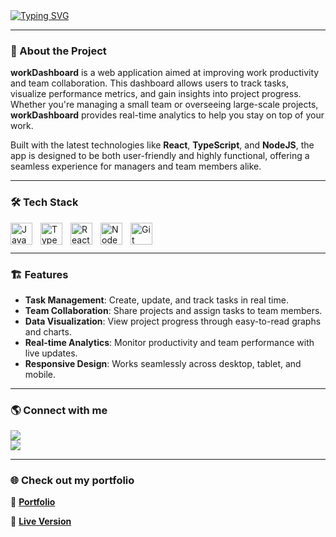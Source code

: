 <a href="https://git.io/typing-svg">
  <img src="https://readme-typing-svg.demolab.com?font=Fira+Code&duration=3000&pause=1000&width=435&lines=Loading...;+workDashboard+%7C+Dashboard;Improving+Work+Productivity" 
  alt="Typing SVG" />
</a>

---

### 🚀 About the Project

**workDashboard** is a web application aimed at improving work productivity and team collaboration. This dashboard allows users to track tasks, visualize performance metrics, and gain insights into project progress. Whether you're managing a small team or overseeing large-scale projects, **workDashboard** provides real-time analytics to help you stay on top of your work.

Built with the latest technologies like **React**, **TypeScript**, and **NodeJS**, the app is designed to be both user-friendly and highly functional, offering a seamless experience for managers and team members alike.

---

### 🛠 Tech Stack

<img align="left" alt="JavaScript" width="35px" style="padding-right:10px;" src="https://cdn.jsdelivr.net/gh/devicons/devicon/icons/javascript/javascript-plain.svg"/>
<img align="left" alt="TypeScript" width="35px" style="padding-right:10px;" src="https://cdn.jsdelivr.net/gh/devicons/devicon/icons/typescript/typescript-original.svg"/>
<img align="left" alt="React" width="35px" style="padding-right:10px;" src="https://cdn.jsdelivr.net/gh/devicons/devicon/icons/react/react-original.svg"/>
<img align="left" alt="NodeJS" width="35px" style="padding-right:10px;" src="https://cdn.jsdelivr.net/gh/devicons/devicon/icons/nodejs/nodejs-original.svg"/>
<img align="left" alt="Git" width="35px" style="padding-right:10px;" src="https://cdn.jsdelivr.net/gh/devicons/devicon/icons/git/git-original.svg"/>
<br>  
<br>

---

### 🏗 Features

- **Task Management**: Create, update, and track tasks in real time.
- **Team Collaboration**: Share projects and assign tasks to team members.
- **Data Visualization**: View project progress through easy-to-read graphs and charts.
- **Real-time Analytics**: Monitor productivity and team performance with live updates.
- **Responsive Design**: Works seamlessly across desktop, tablet, and mobile.

---

### 🌎 Connect with me

<a href="https://www.linkedin.com/in/juniorfs/" target="_blank">
  <img src="https://img.shields.io/badge/-LinkedIn-%230077B5?style=for-the-badge&logo=linkedin&logoColor=white" target="_blank">
</a>  
<br>
<a href="https://github.com/xJuniorFx" target="_blank">
  <img src="https://img.shields.io/badge/-GitHub-181717?style=for-the-badge&logo=github&logoColor=white">
</a>

---

### 🌐 Check out my portfolio

🔗 **[Portfolio](https://xjuniorfx.github.io/Portfolio/)**

🔗 **[Live Version](https://main.d1j1foeipdmbxm.amplifyapp.com/)**
